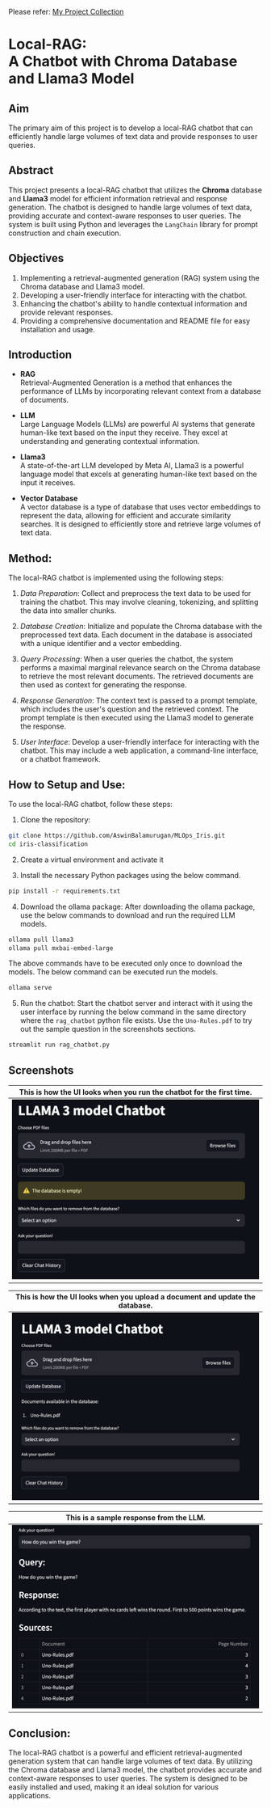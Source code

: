 Please refer: [My Project Collection](https://github.com/AswinBalamurugan/Machine_Learning_Projects/blob/main/README.md)

# Local-RAG: <br> A Chatbot with Chroma Database and Llama3 Model

## Aim 
The primary aim of this project is to develop a local-RAG chatbot that can efficiently handle large volumes of text data and provide responses to user queries.

## Abstract
This project presents a local-RAG chatbot that utilizes the **Chroma** database and **Llama3** model for efficient information retrieval and response generation. The chatbot is designed to handle large volumes of text data, providing accurate and context-aware responses to user queries. The system is built using Python and leverages the `LangChain` library for prompt construction and chain execution.

## Objectives

1. Implementing a retrieval-augmented generation (RAG) system using the Chroma database and Llama3 model.
2. Developing a user-friendly interface for interacting with the chatbot.
3. Enhancing the chatbot's ability to handle contextual information and provide relevant responses.
4. Providing a comprehensive documentation and README file for easy installation and usage.

## Introduction
- **RAG** <br>
 Retrieval-Augmented Generation is a method that enhances the performance of LLMs by incorporating relevant context from a database of documents.

- **LLM** <br>
 Large Language Models (LLMs) are powerful AI systems that generate human-like text based on the input they receive. They excel at understanding and generating contextual information.

- **Llama3** <br>
 A state-of-the-art LLM developed by Meta AI, Llama3 is a powerful language model that excels at generating human-like text based on the input it receives.

- **Vector Database** <br>
 A vector database is a type of database that uses vector embeddings to represent the data, allowing for efficient and accurate similarity searches. It is designed to efficiently store and retrieve large volumes of text data.

## Method:
The local-RAG chatbot is implemented using the following steps:

1. *Data Preparation*: Collect and preprocess the text data to be used for training the chatbot. This may involve cleaning, tokenizing, and splitting the data into smaller chunks.

2. *Database Creation*: Initialize and populate the Chroma database with the preprocessed text data. Each document in the database is associated with a unique identifier and a vector embedding.

3. *Query Processing*: When a user queries the chatbot, the system performs a maximal marginal relevance search on the Chroma database to retrieve the most relevant documents. The retrieved documents are then used as context for generating the response.

4. *Response Generation*: The context text is passed to a prompt template, which includes the user's question and the retrieved context. The prompt template is then executed using the Llama3 model to generate the response.

5. *User Interface*: Develop a user-friendly interface for interacting with the chatbot. This may include a web application, a command-line interface, or a chatbot framework.

## How to Setup and Use:
To use the local-RAG chatbot, follow these steps:


1. Clone the repository:

```bash
git clone https://github.com/AswinBalamurugan/MLOps_Iris.git
cd iris-classification
```

2. Create a virtual environment and activate it

3. Install the necessary Python packages using the below command. 
```bash
pip install -r requirements.txt
```

4. Download the ollama package: After downloading the ollama package, use the below commands to download and run the required LLM models.
```bash
ollama pull llama3 
ollama pull mxbai-embed-large 
```
The above commands have to be executed only once to download the models. The below command can be executed run the models.
```bash
ollama serve
```

5. Run the chatbot: Start the chatbot server and interact with it using the user interface by running the below command in the same directory where the `rag_chatbot` python file exists. Use the `Uno-Rules.pdf` to try out the sample question in the screenshots sections.
```bash
streamlit run rag_chatbot.py
```

## Screenshots
|This is how the UI looks when you run the chatbot for the first time.|
|-----|
|![first](https://github.com/AswinBalamurugan/llama3-local-rag/blob/main/images/first.png)|

|This is how the UI looks when you upload a document and update the database.|
|-----|
|![doc upload](https://github.com/AswinBalamurugan/llama3-local-rag/blob/main/images/upload_doc.png)|

|This is a sample response from the LLM.|
|------|
|![qna](https://github.com/AswinBalamurugan/llama3-local-rag/blob/main/images/sample_qna.png)|

## Conclusion:
The local-RAG chatbot is a powerful and efficient retrieval-augmented generation system that can handle large volumes of text data. By utilizing the Chroma database and Llama3 model, the chatbot provides accurate and context-aware responses to user queries. The system is designed to be easily installed and used, making it an ideal solution for various applications.
